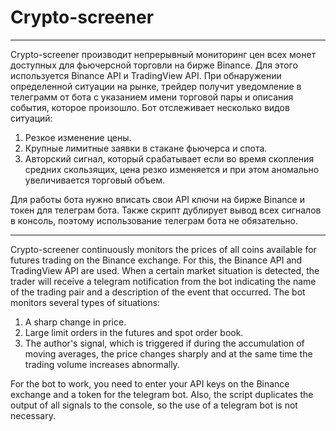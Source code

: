 # Crypto-screener

-------------------------------------------------------------------------------------------------------------------------------------------------------------------------
Crypto-screener производит непрерывный мониторинг цен всех монет доступных для фьючерсной торговли на бирже Binance. Для этого используется Binance API и TradingView API. При обнаружении определенной ситуации на рынке, трейдер получит уведомление в телеграмм от бота с указанием имени торговой пары и описания события, которое произошло. Бот отслеживает несколько видов ситуаций:

1. Резкое изменение цены.
2. Крупные лимитные заявки в стакане фьючерса и спота.
3. Авторский сигнал, который срабатывает если во время скопления средних скользящих, цена резко изменяется и при этом аномально увеличивается торговый объем.

Для работы бота нужно вписать свои API ключи на бирже Binance и токен для телеграм бота. Также скрипт дублирует вывод всех сигналов в консоль, поэтому использование телеграм бота не обязательно.


-------------------------------------------------------------------------------------------------------------------------------------------------------------------------
Crypto-screener continuously monitors the prices of all coins available for futures trading on the Binance exchange. For this, the Binance API and TradingView API are used. When a certain market situation is detected, the trader will receive a telegram notification from the bot indicating the name of the trading pair and a description of the event that occurred. The bot monitors several types of situations:

1. A sharp change in price.
2. Large limit orders in the futures and spot order book.
3. The author's signal, which is triggered if during the accumulation of moving averages, the price changes sharply and at the same time the trading volume increases abnormally.

For the bot to work, you need to enter your API keys on the Binance exchange and a token for the telegram bot. Also, the script duplicates the output of all signals to the console, so the use of a telegram bot is not necessary.
